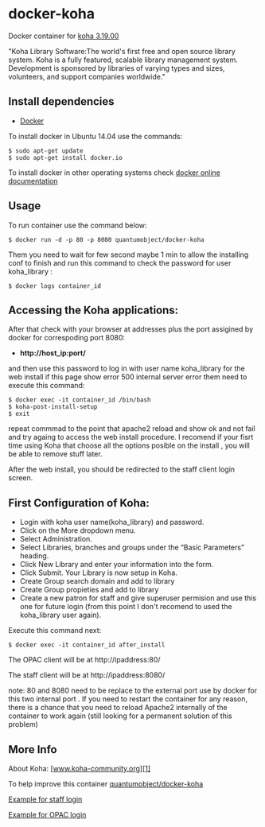 # docker-koha

Docker container for [koha 3.19.00][3]

"Koha Library Software:The world's first free and open source library system. Koha is a fully featured, scalable library management system. Development is sponsored by libraries of varying types and sizes, volunteers, and support companies worldwide."

## Install dependencies

  - [Docker][2]

To install docker in Ubuntu 14.04 use the commands:

    $ sudo apt-get update
    $ sudo apt-get install docker.io

 To install docker in other operating systems check [docker online documentation][4]

## Usage

To run container use the command below:

    $ docker run -d -p 80 -p 8080 quantumobject/docker-koha

Them you need to wait for few second maybe 1 min to allow the installing conf to finish and run this command to check the password for user koha_library :

    $ docker logs container_id

## Accessing the Koha applications:

After that check with your browser at addresses plus the port assigined by docker for correspoding port 8080:

  - **http://host_ip:port/**
  
and then use this password to log in with user name koha_library for the web install if this page show error 500 internal server error them need to execute this command:

    $ docker exec -it container_id /bin/bash
    $ koha-post-install-setup
    $ exit

repeat commmad to the point that apache2 reload and show ok and not fail and try againg to access the web install procedure. I recomend if your fisrt time using Koha that choose all the options posible on the install , you will be able to remove stuff later. 

After the web install, you should be redirected to the staff client login screen.

## First Configuration of Koha:

  - Login with koha user name(koha_library) and password.
  - Click on the More dropdown menu.
  - Select Administration.
  - Select Libraries, branches and groups under the “Basic Parameters” heading.
  - Click New Library and enter your information into the form.
  - Click Submit. Your Library is now setup in Koha.
  - Create Group search domain and add to library
  - Create Group propieties and add to library 
  - Create a new patron for staff and give superuser permision and use this one for future login (from this point I don't recomend to used the koha_library user again).
 
Execute this command next:

    $ docker exec -it container_id after_install

The OPAC client will be at http://ipaddress:80/ 

The staff client will be at http://ipaddress:8080/

note: 80 and 8080 need to be replace to the external port use by docker for this two internal port . If you need to restart the container for any reason, there is a chance that you need to reload Apache2 internally of the container to work again (still looking for a permanent solution of this problem)

## More Info

About Koha: [www.koha-community.org][1]

To help improve this container [quantumobject/docker-koha][5]

[Example for staff login][6]

[Example for OPAC login][7]

[1]:http://koha-community.org/
[2]:https://www.docker.com
[3]:http://koha-community.org/documentation/
[4]:http://docs.docker.com
[5]:https://github.com/QuantumObject/docker-koha
[6]:http://www.quantumobject.com:49162/
[7]:http://www.quantumobject.com:49161/
